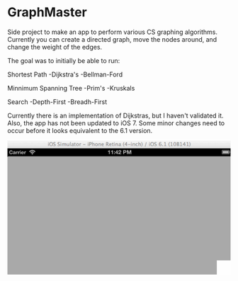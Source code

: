 GraphMaster
===========

Side project to make an app to perform various CS graphing algorithms.  Currently you can create a directed graph, move the nodes around, and change the weight of the edges.

The goal was to initially be able to run:

Shortest Path
-Dijkstra's
-Bellman-Ford

Minnimum Spanning Tree
-Prim's
-Kruskals

Search
-Depth-First
-Breadh-First

Currently there is an implementation of Dijkstras, but I haven't validated it.  Also, the app has not been updated to iOS 7.  Some minor changes need to occur before it looks equivalent to the 6.1 version.

![Alt text](/example.gif?raw=true "GIF example creating a graph")
